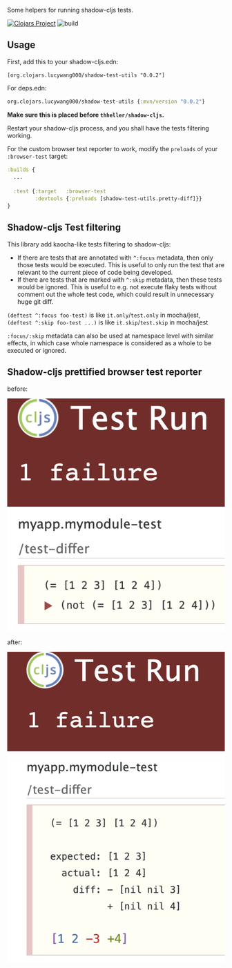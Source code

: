 Some helpers for running shadow-cljs tests.


[![Clojars Project](https://img.shields.io/clojars/v/org.clojars.lucywang000/shadow-test-utils.svg)](https://clojars.org/org.clojars.lucywang000/shadow-test-utils)
![build](https://github.com/lucywang000/shadow-test-utils/actions/workflows/build.yml/badge.svg?branch=master)

## Usage

First, add this to your shadow-cljs.edn:

```
[org.clojars.lucywang000/shadow-test-utils "0.0.2"]
```

For deps.edn:

```clojure
org.clojars.lucywang000/shadow-test-utils {:mvn/version "0.0.2"}
```

__Make sure this is placed before `thheller/shadow-cljs`.__

Restart your shadow-cljs process, and you shall have the tests filtering working.

For the custom browser test reporter to work, modify the `preloads` of your `:browser-test` target:

```clojure
:builds {
  ...

  :test {:target   :browser-test
         :devtools {:preloads [shadow-test-utils.pretty-diff]}}
}
```

## Shadow-cljs Test filtering

This library add kaocha-like tests filtering to shadow-cljs:

- If there are tests that are annotated with `^:focus` metadata, then only those tests would be executed. This is useful to only run the test that are relevant to the current piece of code being developed.
- If there are tests that are marked with `^:skip` metadata, then these tests would be ignored. This is useful to e.g. not execute flaky tests without comment out the whole test code, which could result in unnecessary huge git diff.

`(deftest ^:focus foo-test)` is like `it.only`/`test.only` in mocha/jest, `(deftest ^:skip foo-test ...)` is like `it.skip`/`test.skip` in mocha/jest

`:focus/:skip` metadata can also be used at namespace level with similar effects, in which case whole namespace is considered as a whole to be executed or ignored.

## Shadow-cljs prettified browser test reporter

before:

![Before](screenshots/diff-before.png)

after:

![After](screenshots/diff-after.png)
